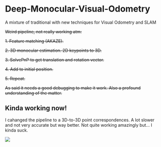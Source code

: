 # Deep-Monocular-Visual-Odometry
A mixture of traditional with new techniques for Visual Odometry and SLAM


~~Weird pipeline, not really working atm:~~

~~1. Feature matching (AKAZE).~~

~~2. 3D monocular estimation. 2D keypoints to 3D.~~

~~3. SolvePnP to get translation and rotation vector.~~

~~4. Add to initial position.~~

~~5. Repeat.~~


~~As said it needs a good debugging to make it work. Also a profound understanding of the matter.~~



## Kinda working now!

I cahanged the pipeline to a 3D-to-3D point correspondences. A lot slower and not very accurate but way better. Not quite working amazingly but... I kinda suck.

![](ezgif.com-video-to-gif.gif)

